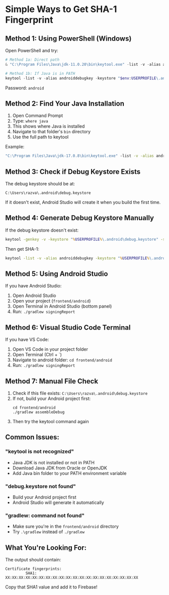 # Simple Ways to Get SHA-1 Fingerprint

## Method 1: Using PowerShell (Windows)

Open PowerShell and try:

```powershell
# Method 1a: Direct path
& "C:\Program Files\Java\jdk-11.0.20\bin\keytool.exe" -list -v -alias androiddebugkey -keystore "$env:USERPROFILE\.android\debug.keystore"

# Method 1b: If Java is in PATH
keytool -list -v -alias androiddebugkey -keystore "$env:USERPROFILE\.android\debug.keystore"
```

Password: `android`

## Method 2: Find Your Java Installation

1. Open Command Prompt
2. Type: `where java`
3. This shows where Java is installed
4. Navigate to that folder's `bin` directory
5. Use the full path to keytool

Example:
```cmd
"C:\Program Files\Java\jdk-17.0.8\bin\keytool.exe" -list -v -alias androiddebugkey -keystore "%USERPROFILE%\.android\debug.keystore"
```

## Method 3: Check if Debug Keystore Exists

The debug keystore should be at:
```
C:\Users\razva\.android\debug.keystore
```

If it doesn't exist, Android Studio will create it when you build the first time.

## Method 4: Generate Debug Keystore Manually

If the debug keystore doesn't exist:

```cmd
keytool -genkey -v -keystore "%USERPROFILE%\.android\debug.keystore" -storepass android -alias androiddebugkey -keypass android -keyalg RSA -keysize 2048 -validity 10000 -dname "CN=Android Debug,O=Android,C=US"
```

Then get SHA-1:
```cmd
keytool -list -v -alias androiddebugkey -keystore "%USERPROFILE%\.android\debug.keystore" -storepass android
```

## Method 5: Using Android Studio

If you have Android Studio:

1. Open Android Studio
2. Open your project (`frontend/android`)
3. Open Terminal in Android Studio (bottom panel)
4. Run: `./gradlew signingReport`

## Method 6: Visual Studio Code Terminal

If you have VS Code:

1. Open VS Code in your project folder
2. Open Terminal (Ctrl + `)
3. Navigate to android folder: `cd frontend/android`
4. Run: `./gradlew signingReport`

## Method 7: Manual File Check

1. Check if this file exists: `C:\Users\razva\.android\debug.keystore`
2. If not, build your Android project first:
   ```
   cd frontend/android
   ./gradlew assembleDebug
   ```
3. Then try the keytool command again

## Common Issues:

### "keytool is not recognized"
- Java JDK is not installed or not in PATH
- Download Java JDK from Oracle or OpenJDK
- Add Java bin folder to your PATH environment variable

### "debug.keystore not found"
- Build your Android project first
- Android Studio will generate it automatically

### "gradlew: command not found"
- Make sure you're in the `frontend/android` directory
- Try `.\gradlew` instead of `./gradlew`

## What You're Looking For:

The output should contain:
```
Certificate fingerprints:
         SHA1: XX:XX:XX:XX:XX:XX:XX:XX:XX:XX:XX:XX:XX:XX:XX:XX:XX:XX:XX:XX
```

Copy that SHA1 value and add it to Firebase!